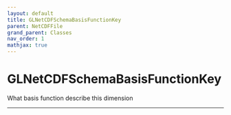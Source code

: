 ```yaml
---
layout: default
title: GLNetCDFSchemaBasisFunctionKey
parent: NetCDFFile
grand_parent: Classes
nav_order: 1
mathjax: true
---
```


#  GLNetCDFSchemaBasisFunctionKey

What basis function describe this dimension


---

